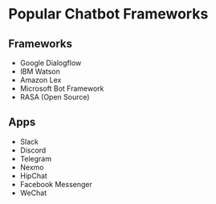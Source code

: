 # Popular Chatbot Frameworks

## Frameworks
* Google Dialogflow
* IBM Watson
* Amazon Lex
* Microsoft Bot Framework
* RASA (Open Source)

## Apps
* Slack
* Discord
* Telegram
* Nexmo
* HipChat
* Facebook Messenger
* WeChat
